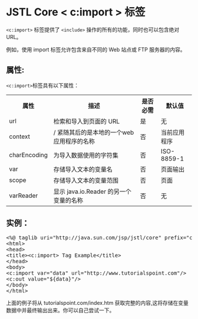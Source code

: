 # JSTL Core < c:import > 标签

`<c:import>` 标签提供了 `<include>` 操作的所有的功能，同时也可以包含绝对URL。

例如，使用 import 标签允许包含来自不同的 Web 站点或 FTP 服务器的内容。

## 属性: 

`<c:import>`标签具有以下属性：

<table class="table table-bordered">
<tr><th style="width:15%">属性</th><th>描述 </th><th>是否必需</th><th>默认值</th></tr>
<tr><td>url</td><td>检索和导入到页面的 URL</td><td>是</td><td>无</td></tr>
<tr><td>context</td><td>/ 紧随其后的是本地的一个web应用程序的名称</td><td>否</td><td>当前应用程序</td></tr>
<tr><td>charEncoding</td><td> 为导入数据使用的字符集</td><td>否</td><td>ISO-8859-1</td></tr>
<tr><td>var</td><td>存储导入文本的变量名</td><td>否</td><td>页面输出</td></tr>
<tr><td>scope</td><td>存储导入文本的变量范围</td><td>否</td><td>页面</td></tr>
<tr><td>varReader</td><td>显示 java.io.Reader 的另一个变量的名称</td><td>否</td><td>无</td></tr>
</table>

## 实例：

<pre class="prettyprint notranslate">
&lt;%@ taglib uri="http://java.sun.com/jsp/jstl/core" prefix="c" %&gt;
&lt;html&gt;
&lt;head&gt;
&lt;title&gt;&lt;c:import&gt; Tag Example&lt;/title&gt;
&lt;/head&gt;
&lt;body&gt;
&lt;c:import var="data" url="http://www.tutorialspoint.com"/&gt;
&lt;c:out value="${data}"/&gt;
&lt;/body&gt;
&lt;/html&gt;
</pre>

上面的例子将从 tutorialspoint.com/index.htm 获取完整的内容,这将存储在变量数据中并最终输出出来。你可以自己尝试一下。

